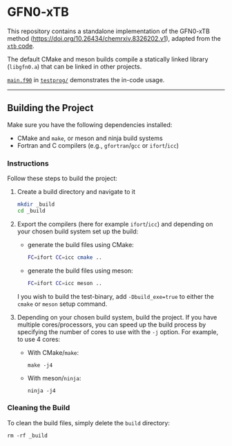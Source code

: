 
# GFN0-xTB

This repository contains a standalone implementation of
the GFN0-xTB method (<https://doi.org/10.26434/chemrxiv.8326202.v1>), 
adapted from the [`xtb` code](https://github.com/grimme-lab/xtb).

The default CMake and meson builds compile a statically linked library (`libgfn0.a`) that can be linked in other projects.

[`main.f90`](testprog/main.f90) in [`testprog/`](testprog/) demonstrates the in-code usage.


---

## Building the Project

Make sure you have the following dependencies installed:

- CMake and `make`, or meson and ninja build systems
- Fortran and C compilers (e.g., `gfortran`/`gcc` or `ifort`/`icc`)

### Instructions

Follow these steps to build the project:

1. Create a build directory and navigate to it
   ```bash
   mkdir _build
   cd _build
   ```

2. Export the compilers (here for example `ifort`/`icc`) and depending on your chosen build system   set up the build:
   - generate the build files using CMake:
     ```bash
     FC=ifort CC=icc cmake ..
     ```
   - generate the build files using meson:
     ```bash
     FC=ifort CC=icc meson ..
     ```
   I you wish to build the test-binary, add `-Dbuild_exe=true` to either the `cmake` or `meson`      setup command.


3. Depending on your chosen build system, build the project. If you have multiple cores/processors,  you can speed up the build process by specifying the number of cores to use with the `-j` option.    For example, to use 4 cores:
   - With CMake/`make`:
     ```shell
     make -j4
     ```
   - With meson/`ninja`:
     ```shell
     ninja -j4
     ```
### Cleaning the Build

To clean the build files, simply delete the `build` directory:

```shell
rm -rf _build
```


